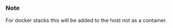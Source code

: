 <!-- usedin: [ _legacy_docker/AddOns/memcached-v1.md, _maestro/AddOns/memcached-v1.md, _node/addons/memcached-v1.md, _rails/AddOns/memcached-v1.md] -->


### Note

For docker stacks this will be added to the host not as a container.




